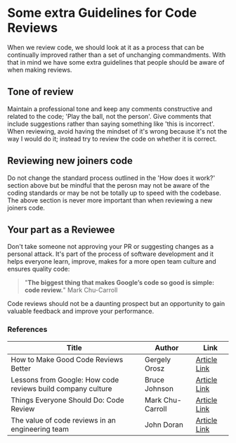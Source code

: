# Some extra Guidelines for Code Reviews

When we review code, we should look at it as a process that can be continually improved rather than a set of unchanging commandments. With that in mind we have some extra guidelines that people should be aware of when making reviews.

## Tone of review
Maintain a professional tone and keep any comments constructive and related to the code; 'Play the ball, not the person'. Give comments that include suggestions rather than saying something like 'this is incorrect'. When reviewing, avoid having the mindset of it's wrong because it's not the way I would do it; instead try to review the code on whether it is correct.

## Reviewing new joiners code
Do not change the standard process outlined in the 'How does it work?' section above but be mindful that the perosn may not be aware of the coding standards or may be not be totally up to speed with the codebase. The above section is never more important than when reviewing a new joiners code.

## Your part as a Reviewee
Don't take someone not approving your PR or suggesting changes as a personal attack. It's part of the process of software development and it helps everyone learn, improve, makes for a more open team culture and ensures quality code: 
> "**The biggest thing that makes Google’s code so good is simple: code review.**" Mark Chu-Carroll

Code reviews should not be a daunting prospect but an opportunity to gain valuable feedback and improve your performance.


### References
Title | Author | Link
------------ | ------------- | -------------
How to Make Good Code Reviews Better | Gergely Orosz | [Article Link](https://stackoverflow.blog/2019/09/30/how-to-make-good-code-reviews-better/)
Lessons from Google: How code reviews build company culture | Bruce Johnson | [Article Link](https://www.fullstory.com/blog/what-we-learned-from-google-code-reviews-arent-just-for-catching-bugs)
Things Everyone Should Do: Code Review | Mark Chu-Carroll| [Article Link](http://www.goodmath.org/blog/2011/07/06/things-everyone-should-do-code-review/)
The value of code reviews in an engineering team | John Doran | [Article Link](https://nothingventured.rocks/the-value-of-code-reviews-in-an-engineering-team-ab1482d26717)


